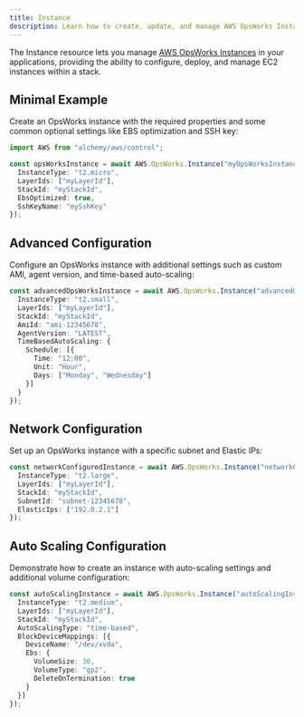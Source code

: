```yaml
---
title: Instance
description: Learn how to create, update, and manage AWS OpsWorks Instances using Alchemy Cloud Control.
---
```


The Instance resource lets you manage [AWS OpsWorks Instances](https://docs.aws.amazon.com/opsworks/latest/userguide/) in your applications, providing the ability to configure, deploy, and manage EC2 instances within a stack.

## Minimal Example

Create an OpsWorks instance with the required properties and some common optional settings like EBS optimization and SSH key:

```ts
import AWS from "alchemy/aws/control";

const opsWorksInstance = await AWS.OpsWorks.Instance("myOpsWorksInstance", {
  InstanceType: "t2.micro",
  LayerIds: ["myLayerId"],
  StackId: "myStackId",
  EbsOptimized: true,
  SshKeyName: "mySshKey"
});
```

## Advanced Configuration

Configure an OpsWorks instance with additional settings such as custom AMI, agent version, and time-based auto-scaling:

```ts
const advancedOpsWorksInstance = await AWS.OpsWorks.Instance("advancedOpsWorksInstance", {
  InstanceType: "t2.small",
  LayerIds: ["myLayerId"],
  StackId: "myStackId",
  AmiId: "ami-12345678",
  AgentVersion: "LATEST",
  TimeBasedAutoScaling: {
    Schedule: [{
      Time: "12:00",
      Unit: "Hour",
      Days: ["Monday", "Wednesday"]
    }]
  }
});
```

## Network Configuration

Set up an OpsWorks instance with a specific subnet and Elastic IPs:

```ts
const networkConfiguredInstance = await AWS.OpsWorks.Instance("networkConfiguredInstance", {
  InstanceType: "t2.large",
  LayerIds: ["myLayerId"],
  StackId: "myStackId",
  SubnetId: "subnet-12345678",
  ElasticIps: ["192.0.2.1"]
});
```

## Auto Scaling Configuration

Demonstrate how to create an instance with auto-scaling settings and additional volume configuration:

```ts
const autoScalingInstance = await AWS.OpsWorks.Instance("autoScalingInstance", {
  InstanceType: "t2.medium",
  LayerIds: ["myLayerId"],
  StackId: "myStackId",
  AutoScalingType: "time-based",
  BlockDeviceMappings: [{
    DeviceName: "/dev/xvda",
    Ebs: {
      VolumeSize: 30,
      VolumeType: "gp2",
      DeleteOnTermination: true
    }
  }]
});
```